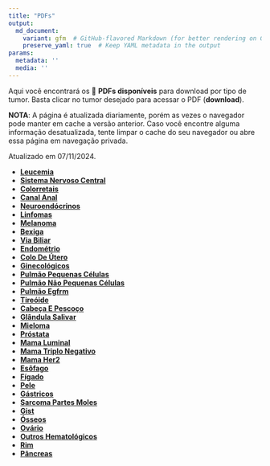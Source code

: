 ```yaml
---
title: "PDFs"
output: 
  md_document:
    variant: gfm  # GitHub-flavored Markdown (for better rendering on GitHub)
    preserve_yaml: true  # Keep YAML metadata in the output
params:
  metadata: ''
  media: ''
---
```


Aqui você encontrará os 📝 **PDFs disponíveis** para download por tipo
de tumor. Basta clicar no tumor desejado para acessar o PDF
(**download**).

**NOTA**: A página é atualizada diariamente, porém as vezes o navegador
pode manter em cache a versão anterior. Caso você encontre alguma
informação desatualizada, tente limpar o cache do seu navegador ou abre
essa página em navegação privada.

Atualizado em 07/11/2024.

- [**Leucemia**](https://coeoralmeds-e768.restdb.io/media/672c68d4f63b80480004cf9b?download=true)
- [**Sistema Nervoso
  Central**](https://coeoralmeds-e768.restdb.io/media/672c68d5f63b80480004cf9e?download=true)
- [**Colorretais**](https://coeoralmeds-e768.restdb.io/media/672c68d7f63b80480004cfa4?download=true)
- [**Canal
  Anal**](https://coeoralmeds-e768.restdb.io/media/672c68d9f63b80480004cfa6?download=true)
- [**Neuroendócrinos**](https://coeoralmeds-e768.restdb.io/media/672c68daf63b80480004cfa8?download=true)
- [**Linfomas**](https://coeoralmeds-e768.restdb.io/media/672c68dcf63b80480004cfaa?download=true)
- [**Melanoma**](https://coeoralmeds-e768.restdb.io/media/672c68ddf63b80480004cfac?download=true)
- [**Bexiga**](https://coeoralmeds-e768.restdb.io/media/672c68def63b80480004cfae?download=true)
- [**Via
  Biliar**](https://coeoralmeds-e768.restdb.io/media/672c68e0f63b80480004cfb0?download=true)
- [**Endométrio**](https://coeoralmeds-e768.restdb.io/media/672c68e1f63b80480004cfb2?download=true)
- [**Colo De
  Útero**](https://coeoralmeds-e768.restdb.io/media/672c68e2f63b80480004cfb4?download=true)
- [**Ginecológicos**](https://coeoralmeds-e768.restdb.io/media/672c68e3f63b80480004cfb6?download=true)
- [**Pulmão Pequenas
  Células**](https://coeoralmeds-e768.restdb.io/media/672c68e5f63b80480004cfb8?download=true)
- [**Pulmão Não Pequenas
  Células**](https://coeoralmeds-e768.restdb.io/media/672c68e6f63b80480004cfba?download=true)
- [**Pulmão
  Egfrm**](https://coeoralmeds-e768.restdb.io/media/672c68e7f63b80480004cfbc?download=true)
- [**Tireóide**](https://coeoralmeds-e768.restdb.io/media/672c68eaf63b80480004cfc0?download=true)
- [**Cabeça E
  Pescoço**](https://coeoralmeds-e768.restdb.io/media/672c68ebf63b80480004cfc2?download=true)
- [**Glândula
  Salivar**](https://coeoralmeds-e768.restdb.io/media/672c68ecf63b80480004cfc4?download=true)
- [**Mieloma**](https://coeoralmeds-e768.restdb.io/media/672c68eef63b80480004cfc6?download=true)
- [**Próstata**](https://coeoralmeds-e768.restdb.io/media/672c68eff63b80480004cfc8?download=true)
- [**Mama
  Luminal**](https://coeoralmeds-e768.restdb.io/media/672c68f2f63b80480004cfcc?download=true)
- [**Mama Triplo
  Negativo**](https://coeoralmeds-e768.restdb.io/media/672c68f3f63b80480004cfce?download=true)
- [**Mama
  Her2**](https://coeoralmeds-e768.restdb.io/media/672c68f5f63b80480004cfd0?download=true)
- [**Esôfago**](https://coeoralmeds-e768.restdb.io/media/672c68f6f63b80480004cfd2?download=true)
- [**Fígado**](https://coeoralmeds-e768.restdb.io/media/672c68f7f63b80480004cfd4?download=true)
- [**Pele**](https://coeoralmeds-e768.restdb.io/media/672c68f9f63b80480004cfd6?download=true)
- [**Gástricos**](https://coeoralmeds-e768.restdb.io/media/672c68faf63b80480004cfd8?download=true)
- [**Sarcoma Partes
  Moles**](https://coeoralmeds-e768.restdb.io/media/672c68fbf63b80480004cfda?download=true)
- [**Gist**](https://coeoralmeds-e768.restdb.io/media/672c68fcf63b80480004cfdb?download=true)
- [**Ósseos**](https://coeoralmeds-e768.restdb.io/media/672c68fef63b80480004cfde?download=true)
- [**Ovário**](https://coeoralmeds-e768.restdb.io/media/672c68fff63b80480004cfe0?download=true)
- [**Outros
  Hematológicos**](https://coeoralmeds-e768.restdb.io/media/672c6901f63b80480004cfe2?download=true)
- [**Rim**](https://coeoralmeds-e768.restdb.io/media/672c6902f63b80480004cfe4?download=true)
- [**Pâncreas**](https://coeoralmeds-e768.restdb.io/media/672c6903f63b80480004cfe6?download=true)
